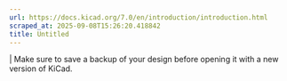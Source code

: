 ```yaml
---
url: https://docs.kicad.org/7.0/en/introduction/introduction.html
scraped_at: 2025-09-08T15:26:20.418842
title: Untitled
---
```


|  Make sure to save a backup of your design before opening it with a new
version of KiCad.

